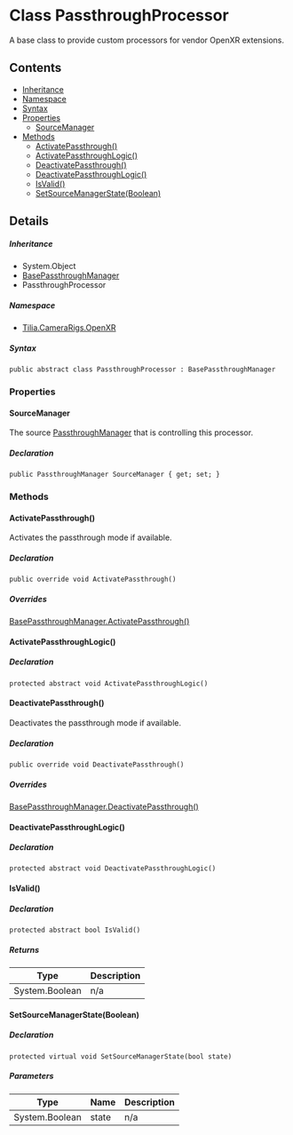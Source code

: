 # Class PassthroughProcessor

A base class to provide custom processors for vendor OpenXR extensions.

## Contents

* [Inheritance]
* [Namespace]
* [Syntax]
* [Properties]
  * [SourceManager]
* [Methods]
  * [ActivatePassthrough()]
  * [ActivatePassthroughLogic()]
  * [DeactivatePassthrough()]
  * [DeactivatePassthroughLogic()]
  * [IsValid()]
  * [SetSourceManagerState(Boolean)]

## Details

##### Inheritance

* System.Object
* [BasePassthroughManager]
* PassthroughProcessor

##### Namespace

* [Tilia.CameraRigs.OpenXR]

##### Syntax

```
public abstract class PassthroughProcessor : BasePassthroughManager
```

### Properties

#### SourceManager

The source [PassthroughManager] that is controlling this processor.

##### Declaration

```
public PassthroughManager SourceManager { get; set; }
```

### Methods

#### ActivatePassthrough()

Activates the passthrough mode if available.

##### Declaration

```
public override void ActivatePassthrough()
```

##### Overrides

[BasePassthroughManager.ActivatePassthrough()]

#### ActivatePassthroughLogic()

##### Declaration

```
protected abstract void ActivatePassthroughLogic()
```

#### DeactivatePassthrough()

Deactivates the passthrough mode if available.

##### Declaration

```
public override void DeactivatePassthrough()
```

##### Overrides

[BasePassthroughManager.DeactivatePassthrough()]

#### DeactivatePassthroughLogic()

##### Declaration

```
protected abstract void DeactivatePassthroughLogic()
```

#### IsValid()

##### Declaration

```
protected abstract bool IsValid()
```

##### Returns

| Type | Description |
| --- | --- |
| System.Boolean | n/a |

#### SetSourceManagerState(Boolean)

##### Declaration

```
protected virtual void SetSourceManagerState(bool state)
```

##### Parameters

| Type | Name | Description |
| --- | --- | --- |
| System.Boolean | state | n/a |

[BasePassthroughManager]: BasePassthroughManager.md
[Tilia.CameraRigs.OpenXR]: README.md
[PassthroughManager]: PassthroughManager.md
[BasePassthroughManager.ActivatePassthrough()]: BasePassthroughManager.md#Tilia_CameraRigs_OpenXR_BasePassthroughManager_ActivatePassthrough
[BasePassthroughManager.DeactivatePassthrough()]: BasePassthroughManager.md#Tilia_CameraRigs_OpenXR_BasePassthroughManager_DeactivatePassthrough
[Inheritance]: #Inheritance
[Namespace]: #Namespace
[Syntax]: #Syntax
[Properties]: #Properties
[SourceManager]: #SourceManager
[Methods]: #Methods
[ActivatePassthrough()]: #ActivatePassthrough
[ActivatePassthroughLogic()]: #ActivatePassthroughLogic
[DeactivatePassthrough()]: #DeactivatePassthrough
[DeactivatePassthroughLogic()]: #DeactivatePassthroughLogic
[IsValid()]: #IsValid
[SetSourceManagerState(Boolean)]: #SetSourceManagerStateBoolean
